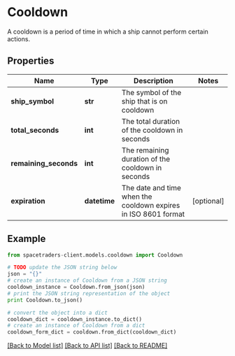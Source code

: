 # Cooldown

A cooldown is a period of time in which a ship cannot perform certain actions.

## Properties

Name | Type | Description | Notes
------------ | ------------- | ------------- | -------------
**ship_symbol** | **str** | The symbol of the ship that is on cooldown | 
**total_seconds** | **int** | The total duration of the cooldown in seconds | 
**remaining_seconds** | **int** | The remaining duration of the cooldown in seconds | 
**expiration** | **datetime** | The date and time when the cooldown expires in ISO 8601 format | [optional] 

## Example

```python
from spacetraders-client.models.cooldown import Cooldown

# TODO update the JSON string below
json = "{}"
# create an instance of Cooldown from a JSON string
cooldown_instance = Cooldown.from_json(json)
# print the JSON string representation of the object
print Cooldown.to_json()

# convert the object into a dict
cooldown_dict = cooldown_instance.to_dict()
# create an instance of Cooldown from a dict
cooldown_form_dict = cooldown.from_dict(cooldown_dict)
```
[[Back to Model list]](../README.md#documentation-for-models) [[Back to API list]](../README.md#documentation-for-api-endpoints) [[Back to README]](../README.md)


